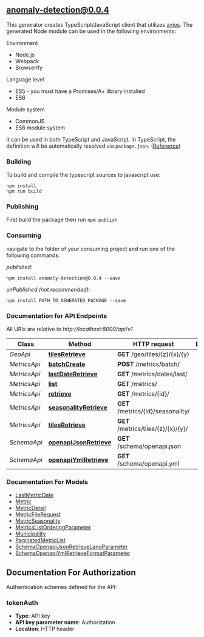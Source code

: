 ## anomaly-detection@0.0.4

This generator creates TypeScript/JavaScript client that utilizes [axios](https://github.com/axios/axios). The generated Node module can be used in the following environments:

Environment
* Node.js
* Webpack
* Browserify

Language level
* ES5 - you must have a Promises/A+ library installed
* ES6

Module system
* CommonJS
* ES6 module system

It can be used in both TypeScript and JavaScript. In TypeScript, the definition will be automatically resolved via `package.json`. ([Reference](https://www.typescriptlang.org/docs/handbook/declaration-files/consumption.html))

### Building

To build and compile the typescript sources to javascript use:
```
npm install
npm run build
```

### Publishing

First build the package then run `npm publish`

### Consuming

navigate to the folder of your consuming project and run one of the following commands.

_published:_

```
npm install anomaly-detection@0.0.4 --save
```

_unPublished (not recommended):_

```
npm install PATH_TO_GENERATED_PACKAGE --save
```

### Documentation for API Endpoints

All URIs are relative to *http://localhost:8000/api/v1*

Class | Method | HTTP request | Description
------------ | ------------- | ------------- | -------------
*GeoApi* | [**tilesRetrieve**](docs/GeoApi.md#tilesretrieve) | **GET** /geo/tiles/{z}/{x}/{y} | 
*MetricsApi* | [**batchCreate**](docs/MetricsApi.md#batchcreate) | **POST** /metrics/batch/ | 
*MetricsApi* | [**lastDateRetrieve**](docs/MetricsApi.md#lastdateretrieve) | **GET** /metrics/dates/last/ | 
*MetricsApi* | [**list**](docs/MetricsApi.md#list) | **GET** /metrics/ | 
*MetricsApi* | [**retrieve**](docs/MetricsApi.md#retrieve) | **GET** /metrics/{id}/ | 
*MetricsApi* | [**seasonalityRetrieve**](docs/MetricsApi.md#seasonalityretrieve) | **GET** /metrics/{id}/seasonality/ | 
*MetricsApi* | [**tilesRetrieve**](docs/MetricsApi.md#tilesretrieve) | **GET** /metrics/tiles/{z}/{x}/{y}/ | 
*SchemaApi* | [**openapiJsonRetrieve**](docs/SchemaApi.md#openapijsonretrieve) | **GET** /schema/openapi.json | 
*SchemaApi* | [**openapiYmlRetrieve**](docs/SchemaApi.md#openapiymlretrieve) | **GET** /schema/openapi.yml | 


### Documentation For Models

 - [LastMetricDate](docs/LastMetricDate.md)
 - [Metric](docs/Metric.md)
 - [MetricDetail](docs/MetricDetail.md)
 - [MetricFileRequest](docs/MetricFileRequest.md)
 - [MetricSeasonality](docs/MetricSeasonality.md)
 - [MetricsListOrderingParameter](docs/MetricsListOrderingParameter.md)
 - [Municipality](docs/Municipality.md)
 - [PaginatedMetricList](docs/PaginatedMetricList.md)
 - [SchemaOpenapiJsonRetrieveLangParameter](docs/SchemaOpenapiJsonRetrieveLangParameter.md)
 - [SchemaOpenapiYmlRetrieveFormatParameter](docs/SchemaOpenapiYmlRetrieveFormatParameter.md)


<a id="documentation-for-authorization"></a>
## Documentation For Authorization


Authentication schemes defined for the API:
<a id="tokenAuth"></a>
### tokenAuth

- **Type**: API key
- **API key parameter name**: Authorization
- **Location**: HTTP header

